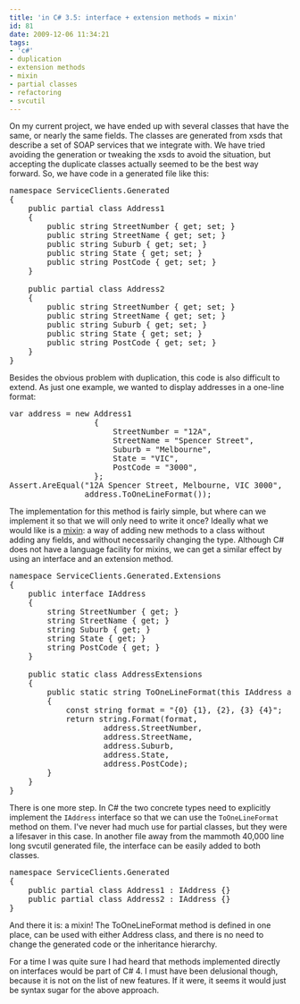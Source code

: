 ```yaml
---
title: 'in C# 3.5: interface + extension methods = mixin'
id: 81
date: 2009-12-06 11:34:21
tags:
- 'c#'
- duplication
- extension methods
- mixin
- partial classes
- refactoring
- svcutil
---
```


On my current project, we have ended up with several classes that have the same, or nearly the same fields. The classes are generated from xsds that describe a set of SOAP services that we integrate with. We have tried avoiding the generation or tweaking the xsds to avoid the situation, but accepting the duplicate classes actually seemed to be the best way forward. So, we have code in a generated file like this:

<pre lang="csharp">namespace ServiceClients.Generated
{
	public partial class Address1
	{
		public string StreetNumber { get; set; }
		public string StreetName { get; set; }
		public string Suburb { get; set; }
		public string State { get; set; }
		public string PostCode { get; set; }
	}

	public partial class Address2
	{
		public string StreetNumber { get; set; }
		public string StreetName { get; set; }
		public string Suburb { get; set; }
		public string State { get; set; }
		public string PostCode { get; set; }
	}
}</pre>

Besides the obvious problem with duplication, this code is also difficult to extend. As just one example, we wanted to display addresses in a one-line format:
<pre lang="csharp">var address = new Address1
                  {
                      StreetNumber = "12A",
                      StreetName = "Spencer Street",
                      Suburb = "Melbourne",
                      State = "VIC",
                      PostCode = "3000",
                  };
Assert.AreEqual("12A Spencer Street, Melbourne, VIC 3000",
                address.ToOneLineFormat());</pre>

The implementation for this method is fairly simple, but where can we implement it so that we will only need to write it once? Ideally what we would like is a [mixin](http://en.wikipedia.org/wiki/Mixin): a way of adding new methods to a class without adding any fields, and without necessarily changing the type. Although C# does not have a language facility for mixins, we can get a similar effect by using an interface and an extension method.

<pre lang="csharp">namespace ServiceClients.Generated.Extensions
{
	public interface IAddress
	{
		string StreetNumber { get; }
		string StreetName { get; }
		string Suburb { get; }
		string State { get; }
		string PostCode { get; }
	}

	public static class AddressExtensions
	{
		public static string ToOneLineFormat(this IAddress address)
		{
			const string format = "{0} {1}, {2}, {3} {4}";
			return string.Format(format,
					address.StreetNumber,
					address.StreetName,
					address.Suburb,
					address.State,
					address.PostCode);
		}
	}
}</pre>

There is one more step. In C# the two concrete types need to explicitly implement the `IAddress` interface so that we can use the `ToOneLineFormat` method on them. I've never had much use for partial classes, but they were a lifesaver in this case. In another file away from the mammoth 40,000 line long svcutil generated file, the interface can be easily added to both classes.

<pre lang="csharp">namespace ServiceClients.Generated
{
	public partial class Address1 : IAddress {}
	public partial class Address2 : IAddress {}
}</pre>

And there it is: a mixin! The ToOneLineFormat method is defined in one place, can be used with either Address class, and there is no need to change the generated code or the inheritance hierarchy.

For a time I was quite sure I had heard that methods implemented directly on interfaces would be part of C# 4\. I must have been delusional though, because it is not on the list of new features. If it were, it seems it would just be syntax sugar for the above approach.

